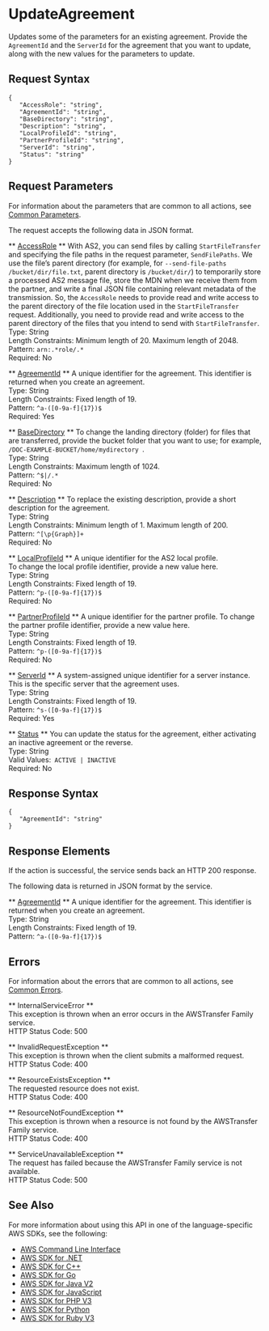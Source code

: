 # UpdateAgreement<a name="API_UpdateAgreement"></a>

Updates some of the parameters for an existing agreement\. Provide the `AgreementId` and the `ServerId` for the agreement that you want to update, along with the new values for the parameters to update\.

## Request Syntax<a name="API_UpdateAgreement_RequestSyntax"></a>

```
{
   "AccessRole": "string",
   "AgreementId": "string",
   "BaseDirectory": "string",
   "Description": "string",
   "LocalProfileId": "string",
   "PartnerProfileId": "string",
   "ServerId": "string",
   "Status": "string"
}
```

## Request Parameters<a name="API_UpdateAgreement_RequestParameters"></a>

For information about the parameters that are common to all actions, see [Common Parameters](CommonParameters.md)\.

The request accepts the following data in JSON format\.

 ** [AccessRole](#API_UpdateAgreement_RequestSyntax) **   <a name="TransferFamily-UpdateAgreement-request-AccessRole"></a>
With AS2, you can send files by calling `StartFileTransfer` and specifying the file paths in the request parameter, `SendFilePaths`\. We use the file’s parent directory \(for example, for `--send-file-paths /bucket/dir/file.txt`, parent directory is `/bucket/dir/`\) to temporarily store a processed AS2 message file, store the MDN when we receive them from the partner, and write a final JSON file containing relevant metadata of the transmission\. So, the `AccessRole` needs to provide read and write access to the parent directory of the file location used in the `StartFileTransfer` request\. Additionally, you need to provide read and write access to the parent directory of the files that you intend to send with `StartFileTransfer`\.  
Type: String  
Length Constraints: Minimum length of 20\. Maximum length of 2048\.  
Pattern: `arn:.*role/.*`   
Required: No

 ** [AgreementId](#API_UpdateAgreement_RequestSyntax) **   <a name="TransferFamily-UpdateAgreement-request-AgreementId"></a>
A unique identifier for the agreement\. This identifier is returned when you create an agreement\.  
Type: String  
Length Constraints: Fixed length of 19\.  
Pattern: `^a-([0-9a-f]{17})$`   
Required: Yes

 ** [BaseDirectory](#API_UpdateAgreement_RequestSyntax) **   <a name="TransferFamily-UpdateAgreement-request-BaseDirectory"></a>
To change the landing directory \(folder\) for files that are transferred, provide the bucket folder that you want to use; for example, `/DOC-EXAMPLE-BUCKET/home/mydirectory `\.  
Type: String  
Length Constraints: Maximum length of 1024\.  
Pattern: `^$|/.*`   
Required: No

 ** [Description](#API_UpdateAgreement_RequestSyntax) **   <a name="TransferFamily-UpdateAgreement-request-Description"></a>
To replace the existing description, provide a short description for the agreement\.   
Type: String  
Length Constraints: Minimum length of 1\. Maximum length of 200\.  
Pattern: `^[\p{Graph}]+`   
Required: No

 ** [LocalProfileId](#API_UpdateAgreement_RequestSyntax) **   <a name="TransferFamily-UpdateAgreement-request-LocalProfileId"></a>
A unique identifier for the AS2 local profile\.  
To change the local profile identifier, provide a new value here\.  
Type: String  
Length Constraints: Fixed length of 19\.  
Pattern: `^p-([0-9a-f]{17})$`   
Required: No

 ** [PartnerProfileId](#API_UpdateAgreement_RequestSyntax) **   <a name="TransferFamily-UpdateAgreement-request-PartnerProfileId"></a>
A unique identifier for the partner profile\. To change the partner profile identifier, provide a new value here\.  
Type: String  
Length Constraints: Fixed length of 19\.  
Pattern: `^p-([0-9a-f]{17})$`   
Required: No

 ** [ServerId](#API_UpdateAgreement_RequestSyntax) **   <a name="TransferFamily-UpdateAgreement-request-ServerId"></a>
A system\-assigned unique identifier for a server instance\. This is the specific server that the agreement uses\.  
Type: String  
Length Constraints: Fixed length of 19\.  
Pattern: `^s-([0-9a-f]{17})$`   
Required: Yes

 ** [Status](#API_UpdateAgreement_RequestSyntax) **   <a name="TransferFamily-UpdateAgreement-request-Status"></a>
You can update the status for the agreement, either activating an inactive agreement or the reverse\.  
Type: String  
Valid Values:` ACTIVE | INACTIVE`   
Required: No

## Response Syntax<a name="API_UpdateAgreement_ResponseSyntax"></a>

```
{
   "AgreementId": "string"
}
```

## Response Elements<a name="API_UpdateAgreement_ResponseElements"></a>

If the action is successful, the service sends back an HTTP 200 response\.

The following data is returned in JSON format by the service\.

 ** [AgreementId](#API_UpdateAgreement_ResponseSyntax) **   <a name="TransferFamily-UpdateAgreement-response-AgreementId"></a>
A unique identifier for the agreement\. This identifier is returned when you create an agreement\.  
Type: String  
Length Constraints: Fixed length of 19\.  
Pattern: `^a-([0-9a-f]{17})$` 

## Errors<a name="API_UpdateAgreement_Errors"></a>

For information about the errors that are common to all actions, see [Common Errors](CommonErrors.md)\.

 ** InternalServiceError **   
This exception is thrown when an error occurs in the AWSTransfer Family service\.  
HTTP Status Code: 500

 ** InvalidRequestException **   
This exception is thrown when the client submits a malformed request\.  
HTTP Status Code: 400

 ** ResourceExistsException **   
The requested resource does not exist\.  
HTTP Status Code: 400

 ** ResourceNotFoundException **   
This exception is thrown when a resource is not found by the AWSTransfer Family service\.  
HTTP Status Code: 400

 ** ServiceUnavailableException **   
The request has failed because the AWSTransfer Family service is not available\.  
HTTP Status Code: 500

## See Also<a name="API_UpdateAgreement_SeeAlso"></a>

For more information about using this API in one of the language\-specific AWS SDKs, see the following:
+  [AWS Command Line Interface](https://docs.aws.amazon.com/goto/aws-cli/transfer-2018-11-05/UpdateAgreement) 
+  [AWS SDK for \.NET](https://docs.aws.amazon.com/goto/DotNetSDKV3/transfer-2018-11-05/UpdateAgreement) 
+  [AWS SDK for C\+\+](https://docs.aws.amazon.com/goto/SdkForCpp/transfer-2018-11-05/UpdateAgreement) 
+  [AWS SDK for Go](https://docs.aws.amazon.com/goto/SdkForGoV1/transfer-2018-11-05/UpdateAgreement) 
+  [AWS SDK for Java V2](https://docs.aws.amazon.com/goto/SdkForJavaV2/transfer-2018-11-05/UpdateAgreement) 
+  [AWS SDK for JavaScript](https://docs.aws.amazon.com/goto/AWSJavaScriptSDK/transfer-2018-11-05/UpdateAgreement) 
+  [AWS SDK for PHP V3](https://docs.aws.amazon.com/goto/SdkForPHPV3/transfer-2018-11-05/UpdateAgreement) 
+  [AWS SDK for Python](https://docs.aws.amazon.com/goto/boto3/transfer-2018-11-05/UpdateAgreement) 
+  [AWS SDK for Ruby V3](https://docs.aws.amazon.com/goto/SdkForRubyV3/transfer-2018-11-05/UpdateAgreement) 